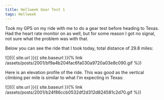 ```yaml
---
title: Hellweek Gear Test 1
tags: Hellweek
---
```


Took my GPS on my ride with me to do a gear test before heading to Texas. Had the heart rate monitor on as well, but for some reason I got no signal, not sure what the problem was with that.

Below you can see the ride that I took today, total distance of 29.8 miles:

![]({{ site.url }}{{ site.baseurl }}{% link /assets/posts/2001/bf9a4b204fac6fa030a9720a03e8c090.gif %})

Here is an elevation profile of the ride. This was good as the vertical climbing per mile is similar to what I'm expecting in Texas:

![]({{ site.url }}{{ site.baseurl }}{% link /assets/posts/2001/b24f86ccb0532df2d312d824581c2d70.gif %})

